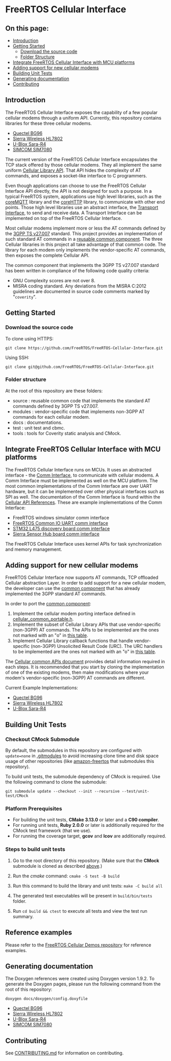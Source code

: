 # FreeRTOS Cellular Interface

## On this page:
* [Introduction](#Introduction)
* [Getting Started](#Getting-Started)
    * [Download the source code](#Download-the-source-code)
    * [Folder Structure](#Folder-Structure)
* [Integrate FreeRTOS Cellular Interface with MCU platforms](#Integrate-FreeRTOS-Cellular-Interface-with-MCU-platforms)
* [Adding support for new cellular modems](#Adding-support-for-new-cellular-modems)
* [Building Unit Tests](#Building-Unit-Tests)
* [Generating documentation](#Generating-documentation)
* [Contributing](#Contributing)

## Introduction

The FreeRTOS Cellular Interface exposes the capability of a few popular cellular modems through a uniform API. Currently, this repository contains libraries for these three cellular modems.

* [Quectel BG96](https://www.quectel.com/product/lte-bg96-cat-m1-nb1-egprs/)
* [Sierra Wireless HL7802](https://www.sierrawireless.com/products-and-solutions/embedded-solutions/products/hl7802/)
* [U-Blox Sara-R4](https://www.u-blox.com/en/product/sara-r4-series)
* [SIMCOM SIM7080](https://cn.simcom.com/product/SIM7080G.html)

The current version of the FreeRTOS Cellular Interface encapsulates the TCP stack offered by those cellular modems.  They all implement the same uniform [Cellular Library API](https://github.com/FreeRTOS/FreeRTOS-Cellular-Interface/tree/main/source/include/cellular_api.h).  That API hides the complexity of AT commands, and exposes a socket-like interface to C programmers.

Even though applications can choose to use the FreeRTOS Cellular Interface API directly, the API is not designed for such a purpose. In a typical FreeRTOS system, applications use high level libraries, such as the [coreMQTT](https://github.com/FreeRTOS/coreMQTT) library and the [coreHTTP](https://github.com/FreeRTOS/coreHTTP) library, to communicate with other end points. Those high level libraries use an abstract interface, the [Transport Interface](https://github.com/FreeRTOS/coreMQTT/blob/main/source/interface/transport_interface.h), to send and receive data. A Transport Interface can be implemented on top of the FreeRTOS Cellular Interface.

Most cellular modems implement more or less the AT commands defined by the [3GPP TS v27.007](https://portal.3gpp.org/desktopmodules/Specifications/SpecificationDetails.aspx?specificationId=1515) standard. This project provides an implementation of such standard AT commands in a [reusable common component](https://github.com/FreeRTOS/FreeRTOS-Cellular-Interface/tree/main/source/include/common). The three Cellular libraries in this project all take advantage of that common code. The library for each modem only implements the vendor-specific AT commands, then exposes the complete Cellular API.

The common component that implements the 3GPP TS v27.007 standard has been written in compliance of the following code quality criteria:

* GNU Complexity scores are not over 8.
* MISRA coding standard. Any deviations from the MISRA C:2012 guidelines are documented in source code comments marked by "`coverity`".

## Getting Started

### Download the source code

To clone using HTTPS:

```
git clone https://github.com/FreeRTOS/FreeRTOS-Cellular-Interface.git
```

Using SSH:

```
git clone git@github.com/FreeRTOS/FreeRTOS-Cellular-Interface.git
```

### Folder structure

At the root of this repository are these folders:

* source : reusable common code that implements the standard AT commands defined by 3GPP TS v27.007.
* modules : vendor-specific code that implements non-3GPP AT commands for each cellular modem.
* docs : documentations.
* test : unit test and cbmc.
* tools : tools for Coverity static analysis and CMock.

## Integrate FreeRTOS Cellular Interface with MCU platforms

The FreeRTOS Cellular Interface runs on MCUs.  It uses an abstracted interface - the [Comm Interface](https://github.com/FreeRTOS/FreeRTOS-Cellular-Interface/tree/main/source/interface/cellular_comm_interface.h), to communicate with cellular modems. A Comm Interface must be implemented as well on the MCU platform.  The most common implementations of the Comm Interface are over UART hardware, but it can be implemented over other physical interfaces such as SPI as well. The documentation of the Comm Interface is found within the [Cellular API References](https://www.freertos.org/Documentation/api-ref/cellular/comm_if.html). These are example implementations of the Comm Interface:

* FreeRTOS windows simulator comm interface
* [FreeRTOS Common IO UART comm interface](https://github.com/aws/amazon-freertos/blob/feature/cellular/vendors/st/boards/stm32l475_discovery/ports/comm_if/comm_if_uart.c)
* [STM32 L475 discovery board comm interface](https://github.com/aws/amazon-freertos/blob/feature/cellular/vendors/st/boards/stm32l475_discovery/ports/comm_if/comm_if_st.c)
* [Sierra Sensor Hub board comm interface](https://github.com/aws/amazon-freertos/blob/feature/cellular/vendors/sierra/boards/sensorhub/ports/comm_if/comm_if_sierra.c)

The FreeRTOS Cellular Interface uses kernel APIs for task synchronization and memory management.

## Adding support for new cellular modems

FreeRTOS Cellular Interface now supports AT commands, TCP offloaded Cellular abstraction Layer. In order to add support for a new cellular modem, the developer can use the [common component](https://github.com/FreeRTOS/FreeRTOS-Cellular-Interface/tree/main/source/include/common) that has already implemented the 3GPP standard AT commands.

In order to port the [common component](https://www.freertos.org/Documentation/api-ref/cellular_common/index.html):

1. Implement the cellular modem porting interface defined in [cellular_common_portable.h](https://github.com/FreeRTOS/FreeRTOS-Cellular-Interface/tree/main/source/include/common/cellular_common_portable.h).
2. Implement the subset of Cellular Library APIs that use vendor-specific (non-3GPP) AT commands. The APIs to be implemented are the ones not marked with an "o" in [this table](https://www.freertos.org/Documentation/api-ref/cellular_common/cellular_common_APIs.html).
3. Implement Cellular Library callback functions that handle vendor-specific (non-3GPP) Unsolicited Result Code (URC). The URC handlers to be implemented are the ones not marked with an "o" in [this table](https://www.freertos.org/Documentation/api-ref/cellular_common/cellular_common_URC_handlers.html).

The [Cellular common APIs document](https://www.freertos.org/Documentation/api-ref/cellular_common/index.html) provides detail information required in each steps.
It is recommended that you start by cloning the implementation of one of the existing modems, then make modifications where your modem's vendor-specific (non-3GPP) AT commands are different.

 Current Example Implementations:

* [Quectel BG96](https://github.com/FreeRTOS/FreeRTOS-Cellular-Interface/tree/main/modules/bg96)
* [Sierra Wireless HL7802](https://github.com/FreeRTOS/FreeRTOS-Cellular-Interface/tree/main/modules/hl7802)
* [U-Blox Sara-R4](https://github.com/FreeRTOS/FreeRTOS-Cellular-Interface/tree/main/modules/sara_r4)

## Building Unit Tests

### Checkout CMock Submodule
By default, the submodules in this repository are configured with `update=none` in [.gitmodules](.gitmodules) to avoid increasing clone time and disk space usage of other repositories (like [amazon-freertos](https://github.com/aws/amazon-freertos) that submodules this repository).


To build unit tests, the submodule dependency of CMock is required. Use the following command to clone the submodule:
```
git submodule update --checkout --init --recursive --test/unit-test/CMock
```

### Platform Prerequisites

- For building the unit tests, **CMake 3.13.0** or later and a **C90 compiler**.
- For running unit tests, **Ruby 2.0.0** or later is additionally required for the CMock test framework (that we use).
- For running the coverage target, **gcov** and **lcov** are additionally required.

### Steps to build unit tests

1. Go to the root directory of this repository. (Make sure that the **CMock** submodule is cloned as described [above](#checkout-cmock-submodule).)

1. Run the *cmake* command: `cmake -S test -B build`

1. Run this command to build the library and unit tests: `make -C build all`

1. The generated test executables will be present in `build/bin/tests` folder.

1. Run `cd build && ctest` to execute all tests and view the test run summary.

## Reference examples

Please refer to the [FreeRTOS Cellular Demos repository](https://github.com/FreeRTOS/Lab-Project-FreeRTOS-Cellular-Demo) for reference examples.

## Generating documentation

The Doxygen references were created using Doxygen version 1.9.2. To generate the
Doxygen pages, please run the following command from the root of this repository:

```shell
doxygen docs/doxygen/config.doxyfile
```

* [Quectel BG96](https://github.com/FreeRTOS/Lab-Project-FreeRTOS-Cellular-Library/tree/master/modules/bg96)
* [Sierra Wireless HL7802](https://github.com/FreeRTOS/Lab-Project-FreeRTOS-Cellular-Library/tree/main/modules/hl7802)
* [U-Blox Sara-R4](https://github.com/FreeRTOS/Lab-Project-FreeRTOS-Cellular-Library/tree/main/modules/sara_r4)
* [SIMCOM SIM7080](https://github.com/FreeRTOS/Lab-Project-FreeRTOS-Cellular-Library/tree/master/modules/sim70x0)

## Contributing

See [CONTRIBUTING.md](./.github/CONTRIBUTING.md) for information on contributing.
